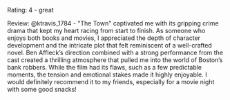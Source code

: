 Rating: 4 - great

Review: @ktravis_1784 - "The Town" captivated me with its gripping crime drama that kept my heart racing from start to finish. As someone who enjoys both books and movies, I appreciated the depth of character development and the intricate plot that felt reminiscent of a well-crafted novel. Ben Affleck’s direction combined with a strong performance from the cast created a thrilling atmosphere that pulled me into the world of Boston’s bank robbers. While the film had its flaws, such as a few predictable moments, the tension and emotional stakes made it highly enjoyable. I would definitely recommend it to my friends, especially for a movie night with some good snacks!